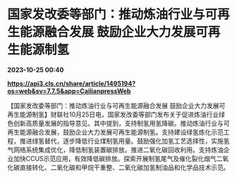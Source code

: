 # 国家发改委等部门：推动炼油行业与可再生能源融合发展 鼓励企业大力发展可再生能源制氢

**2023-10-25 00:40**

**https://api3.cls.cn/share/article/1495194?os=web&sv=7.7.5&app=CailianpressWeb**

【国家发改委等部门：推动炼油行业与可再生能源融合发展 鼓励企业大力发展可再生能源制氢】财联社10月25日电，国家发改委等部门发布关于促进炼油行业绿色创新高质量发展的指导意见。其中提到，支持制氢用氢降碳。推动炼油行业与可再生能源融合发展，鼓励企业大力发展可再生能源制氢。支持建设绿氢炼化示范工程，推进绿氢替代，逐步降低行业煤制氢用量。鼓励强化加氢工艺选择性，实施氢气网络系统集成优化，降低制氢装置碳排放。推进二氧化碳回收利用。支持炼油企业加快CCUS示范应用，有效降低碳排放。探索开展制氢尾气及催化裂化烟气二氧化碳直接转化、二氧化碳和甲烷干重整、二氧化碳加氢制油品和化学品技术示范。